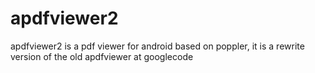 apdfviewer2
===========

apdfviewer2 is a pdf viewer for android based on poppler, it is a rewrite version of the old apdfviewer at googlecode
